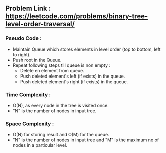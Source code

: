 ## Problem Link : https://leetcode.com/problems/binary-tree-level-order-traversal/

### Pseudo Code :
  - Maintain Queue which stores elements in level order (top to bottom, left to right).
  - Push root in the Queue.
  - Repeat following steps till queue is non empty :
      - Delete en element from queue.
      - Push deleted element's left (if exists) in the queue.
      - Push deleted element's right (if exists) in the queue.

### Time Complexity :
  - O(N), as every node in the tree is visited once.
  - "N" is the number of nodes in input tree.
  
### Space Complexity : 
  - O(N) for storing result and O(M) for the queue.
  - "N" is the number of nodes in input tree and "M" is the maximum no of nodes in a particular level.
